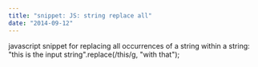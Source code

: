 ```yaml
---
title: "snippet: JS: string replace all"
date: "2014-09-12"
---
```


javascript snippet for replacing all occurrences of a string within a string:  
"this is the input string".replace(/this/g, "with that");
